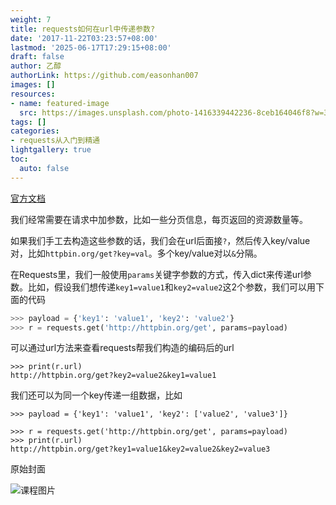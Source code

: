 ```yaml
---
weight: 7
title: requests如何在url中传递参数?
date: '2017-11-22T03:23:57+08:00'
lastmod: '2025-06-17T17:29:15+08:00'
draft: false
author: 乙醇
authorLink: https://github.com/easonhan007
images: []
resources:
- name: featured-image
  src: https://images.unsplash.com/photo-1416339442236-8ceb164046f8?w=300
tags: []
categories:
- requests从入门到精通
lightgallery: true
toc:
  auto: false
---
```




[官方文档](http://docs.python-requests.org/en/master/user/quickstart/#passing-parameters-in-urls)

我们经常需要在请求中加参数，比如一些分页信息，每页返回的资源数量等。

如果我们手工去构造这些参数的话，我们会在url后面接```?```，然后传入key/value对，比如```httpbin.org/get?key=val```。多个key/value对以```&```分隔。

在Requests里，我们一般使用```params```关键字参数的方式，传入dict来传递url参数。比如，假设我们想传递```key1=value1```和```key2=value2```这2个参数，我们可以用下面的代码

``` python
>>> payload = {'key1': 'value1', 'key2': 'value2'}
>>> r = requests.get('http://httpbin.org/get', params=payload)
```

可以通过url方法来查看requests帮我们构造的编码后的url

```
>>> print(r.url)
http://httpbin.org/get?key2=value2&key1=value1
```

我们还可以为同一个key传递一组数据，比如

```
>>> payload = {'key1': 'value1', 'key2': ['value2', 'value3']}

>>> r = requests.get('http://httpbin.org/get', params=payload)
>>> print(r.url)
http://httpbin.org/get?key1=value1&key2=value2&key2=value3
```




原始封面

![课程图片](https://images.unsplash.com/photo-1416339442236-8ceb164046f8?w=300)

